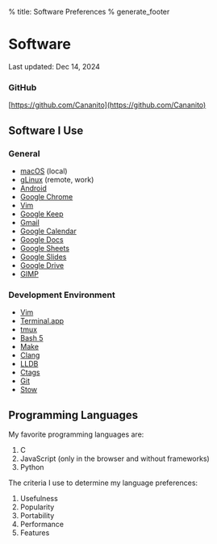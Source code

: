 % title: Software Preferences
% generate_footer

# Software

<span id="last-updated">Last updated: Dec 14, 2024</span>

### GitHub

[https://github.com/Cananito](https://github.com/Cananito)

## Software I Use

### General

* [macOS](https://en.wikipedia.org/wiki/MacOS) (local)
* [gLinux](https://en.wikipedia.org/wiki/GLinux) (remote, work)
* [Android](https://www.android.com/)
* [Google Chrome](https://www.google.com/chrome/)
* [Vim](https://www.vim.org/)
* [Google Keep](https://keep.google.com/)
* [Gmail](https://www.google.com/gmail/)
* [Google Calendar](https://www.google.com/calendar)
* [Google Docs](https://docs.google.com/)
* [Google Sheets](http://sheets.google.com/)
* [Google Slides](https://slides.google.com/)
* [Google Drive](https://www.google.com/drive/)
* [GIMP](https://www.gimp.org/)

### Development Environment

* [Vim](https://www.vim.org/)
* [Terminal.app](https://en.wikipedia.org/wiki/Terminal_(macOS))
* [tmux](https://github.com/tmux/tmux/wiki)
* [Bash 5](https://www.gnu.org/software/bash/)
* [Make](https://www.gnu.org/software/make/)
* [Clang](https://clang.llvm.org/)
* [LLDB](https://lldb.llvm.org/)
* [Ctags](https://en.wikipedia.org/wiki/Ctags)
* [Git](https://git-scm.com/)
* [Stow](https://www.gnu.org/software/stow/)

## Programming Languages

My favorite programming languages are:

1. C
1. JavaScript (only in the browser and without frameworks)
1. Python

The criteria I use to determine my language preferences:

1. Usefulness
1. Popularity
1. Portability
1. Performance
1. Features
